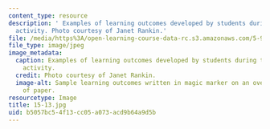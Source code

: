 ```yaml
---
content_type: resource
description: ' Examples of learning outcomes developed by students during the in-class
  activity. Photo courtesy of Janet Rankin.'
file: /media/https%3A/open-learning-course-data-rc.s3.amazonaws.com/5-95j-teaching-college-level-science-and-engineering-fall-2015/b5057bc54f13cc05a073acd9b64a9d5b_15-13.jpg
file_type: image/jpeg
image_metadata:
  caption: Examples of learning outcomes developed by students during the in-class
    activity.
  credit: Photo courtesy of Janet Rankin.
  image-alt: Sample learning outcomes written in magic marker on an oversized sheet
    of paper.
resourcetype: Image
title: 15-13.jpg
uid: b5057bc5-4f13-cc05-a073-acd9b64a9d5b
---
```

